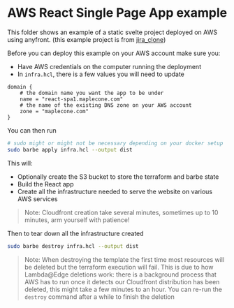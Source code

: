 # AWS React Single Page App example

This folder shows an example of a static svelte project deployed on AWS using anyfront. (this example project is from [jira_clone](https://github.com/oldboyxx/jira_clone/tree/master/client))

Before you can deploy this example on your AWS account make sure you:
- Have AWS credentials on the computer running the deployment
- In `infra.hcl`, there is a few values you will need to update
```hcl
domain {
    # the domain name you want the app to be under
    name = "react-spa1.maplecone.com"
    # the name of the existing DNS zone on your AWS account
    zone = "maplecone.com"
}
```

You can then run
```bash
# sudo might or might not be necessary depending on your docker setup
sudo barbe apply infra.hcl --output dist
```

This will:
- Optionally create the S3 bucket to store the terraform and barbe state
- Build the React app
- Create all the infrastructure needed to serve the website on various AWS services

> Note: Cloudfront creation take several minutes, sometimes up to 10 minutes, arm yourself with patience!

Then to tear down all the infrastructure created
```bash
sudo barbe destroy infra.hcl --output dist
```

> Note: When destroying the template the first time most resources will be deleted but the terraform execution will fail. This is due to how Lambda@Edge deletions work: there is a background process that AWS has to run once it detects our Cloudfront distribution has been deleted, this might take a few minutes to an hour. You can re-run the `destroy` command after a while to finish the deletion